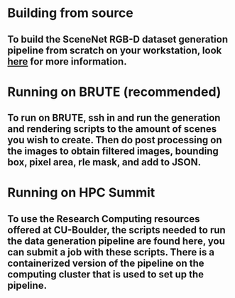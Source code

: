 # Building from source
To build the SceneNet RGB-D dataset generation pipeline from scratch on your workstation, look [here](https://github.com/juanhotencoding/SceneNetRGB-D/tree/master/src) for more information. 
---  
# Running on BRUTE (recommended)
To run on BRUTE, ssh in and run the generation and rendering scripts to the amount of scenes you wish to create. Then do post processing on the images to obtain filtered images, bounding box, pixel area, rle mask, and add to JSON.
---
# Running on HPC Summit
To use the Research Computing resources offered at CU-Boulder, the scripts needed to run the data generation pipeline are found here, you can submit a job with these scripts. There is a containerized version of the pipeline on the computing cluster that is used to set up the pipeline.
---
